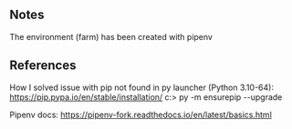 ## Notes

The environment (farm) has been created with pipenv

## References

How I solved issue with pip not found in py launcher (Python 3.10-64):
https://pip.pypa.io/en/stable/installation/
c:> py -m ensurepip --upgrade

Pipenv docs:
https://pipenv-fork.readthedocs.io/en/latest/basics.html
